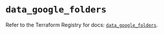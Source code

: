 # `data_google_folders`

Refer to the Terraform Registry for docs: [`data_google_folders`](https://registry.terraform.io/providers/hashicorp/google/6.42.0/docs/data-sources/folders).
